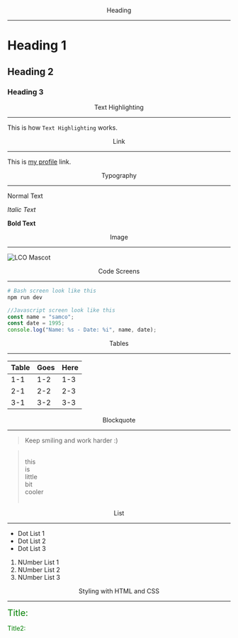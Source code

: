 <p align="center">Heading<hr></p>

# Heading 1

## Heading 2

### Heading 3

<p align="center">Text Highlighting<hr></p>

This is how `Text Highlighting` works.

<p align="center">Link<hr></p>

This is [my profile](https://github.com/sametdemiralay) link.

<p align="center">Typography<hr></p>

Normal Text

_Italic Text_

**Bold Text**

<p align="center">Image<hr></p>

![LCO Mascot](https://learncodeonline.in/mascot.png)

<p align="center">Code Screens<hr></p>

```bash
# Bash screen look like this
npm run dev
```

```javascript
//Javascript screen look like this
const name = "samco";
const date = 1995;
console.log("Name: %s - Date: %i", name, date);
```

<p align="center">Tables<hr></p>

| Table | Goes | Here |
| ----- | ---- | ---- |
| 1-1   | 1-2  | 1-3  |
| 2-1   | 2-2  | 2-3  |
| 3-1   | 3-2  | 3-3  |

<p align="center">Blockquote<hr></p>

> Keep smiling and work harder :)

> </br>this</br>is</br>little</br>bit</br>cooler</br></br>

<p align="center">List<hr></p>

- Dot List 1
- Dot List 2
- Dot List 3

1. NUmber List 1
1. NUmber List 2
1. NUmber List 3

<p align="center">Styling with HTML and CSS<hr></p>

<span style="color: green; font-size: 20px;">Title:</span>

<font color="green"> Title2: </font> 
